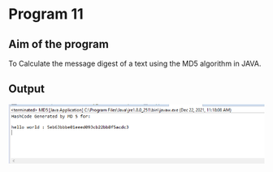# Program 11

## Aim of the program
To Calculate the message digest of a text using the MD5 algorithm in JAVA.

## Output
![output](Program11_Output.png)

